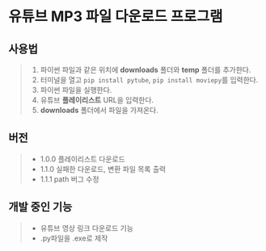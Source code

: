 # 유튜브 MP3 파일 다운로드 프로그램


## 사용법
> 1. 파이썬 파일과 같은 위치에 **downloads** 폴더와 **temp** 폴더를 추가한다.
> 2. 터미널을 열고 `pip install pytube`, `pip install moviepy`를 입력한다.
> 3. 파이썬 파일을 실행한다.
> 4. 유튜브 **플레이리스트** URL을 입력한다.
> 5. **downloads** 폴더에서 파일을 가져온다.


## 버전
> - 1.0.0 플레이리스트 다운로드
> - 1.1.0 실패한 다운로드, 변환 파일 목록 출력
> - 1.1.1 path 버그 수정


## 개발 중인 기능
> - 유튜브 영상 링크 다운로드 기능
> - .py파일을 .exe로 제작
